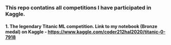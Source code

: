### This repo contatins all competitions I have participated in Kaggle.
####   1. The legendary Titanic ML competition. Link to my notebook (Bronze medal) on Kaggle  - https://www.kaggle.com/coder212hal2020/titanic-0-7918
